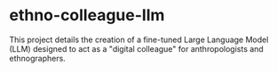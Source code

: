 # ethno-colleague-llm
This project details the creation of a fine-tuned Large Language Model (LLM) designed to act as a "digital colleague" for anthropologists and ethnographers. 
